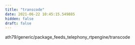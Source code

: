 ```yaml
---
title: "transcode"
date: 2021-06-22 10:45:15.549885
hidden: false
draft: false
---
```


ath79/generic/package_feeds_telephony_rtpengine/transcode


